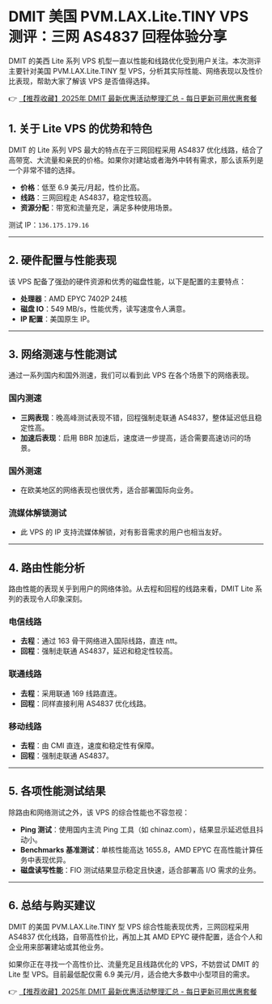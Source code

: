 # DMIT 美国 PVM.LAX.Lite.TINY VPS 测评：三网 AS4837 回程体验分享

DMIT 的美西 Lite 系列 VPS 机型一直以性能和线路优化受到用户关注。本次测评主要针对美国 PVM.LAX.Lite.TINY 型 VPS，分析其实际性能、网络表现以及性价比表现，帮助大家了解该 VPS 是否值得选择。

👉 [【推荐收藏】2025年 DMIT 最新优惠活动整理汇总 - 每日更新可用优惠套餐](https://bit.ly/dmit_coupon)

## 1. 关于 Lite VPS 的优势和特色

DMIT 的 Lite 系列 VPS 最大的特点在于三网回程采用 AS4837 优化线路，结合了高带宽、大流量和亲民的价格。如果你对建站或者海外中转有需求，那么该系列是一个非常不错的选择。

- **价格**：低至 6.9 美元/月起，性价比高。
- **线路**：三网回程走 AS4837，稳定性较高。
- **资源分配**：带宽和流量充足，满足多种使用场景。

测试 IP：`136.175.179.16`

---

## 2. 硬件配置与性能表现

该 VPS 配备了强劲的硬件资源和优秀的磁盘性能，以下是配置的主要特点：

- **处理器**：AMD EPYC 7402P 24核
- **磁盘 IO**：549 MB/s，性能优秀，读写速度令人满意。
- **IP 配置**：美国原生 IP。

---

## 3. 网络测速与性能测试

通过一系列国内和国外测速，我们可以看到此 VPS 在各个场景下的网络表现。

### 国内测速
- **三网表现**：晚高峰测试表现不错，回程强制走联通 AS4837，整体延迟低且稳定性高。
- **加速后表现**：启用 BBR 加速后，速度进一步提高，适合需要高速访问的场景。

### 国外测速
- 在欧美地区的网络表现也很优秀，适合部署国际向业务。

### 流媒体解锁测试
- 此 VPS 的 IP 支持流媒体解锁，对有影音需求的用户也相当友好。

---

## 4. 路由性能分析

路由性能的表现关乎到用户的网络体验。从去程和回程的线路来看，DMIT Lite 系列的表现令人印象深刻。

### 电信线路
- **去程**：通过 163 骨干网络进入国际线路，直连 ntt。
- **回程**：强制走联通 AS4837，延迟和稳定性较高。

### 联通线路
- **去程**：采用联通 169 线路直连。
- **回程**：同样直接利用 AS4837 优化线路。

### 移动线路
- **去程**：由 CMI 直连，速度和稳定性有保障。
- **回程**：强制走联通 AS4837。

---

## 5. 各项性能测试结果

除路由和网络测试之外，该 VPS 的综合性能也不容忽视：

- **Ping 测试**：使用国内主流 Ping 工具（如 chinaz.com），结果显示延迟低且抖动小。
- **Benchmarks 基准测试**：单核性能高达 1655.8，AMD EPYC 在高性能计算任务中表现优异。
- **磁盘读写性能**：FIO 测试结果显示稳定且快速，适合部署高 I/O 需求的业务。

---

## 6. 总结与购买建议

DMIT 的美国 PVM.LAX.Lite.TINY 型 VPS 综合性能表现优秀，三网回程采用 AS4837 优化线路，自带高性价比，再加上其 AMD EPYC 硬件配置，适合个人和企业用来部署建站或其他业务。

如果你正在寻找一个高性价比、流量充足且线路优化的 VPS，不妨尝试 DMIT 的 Lite 型 VPS。目前最低配仅需 6.9 美元/月，适合绝大多数中小型项目的需求。

👉 [【推荐收藏】2025年 DMIT 最新优惠活动整理汇总 - 每日更新可用优惠套餐](https://bit.ly/dmit_coupon)